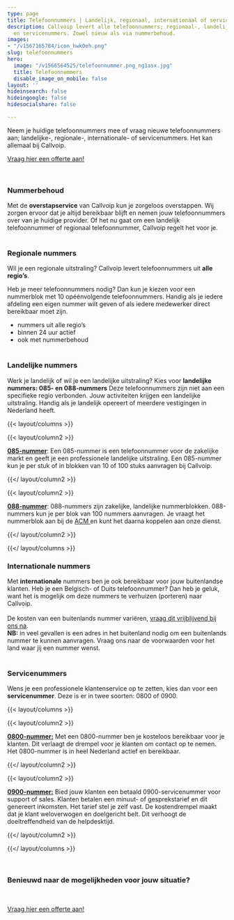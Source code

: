 ```yaml
---
type: page
title: Telefoonnummers | Landelijk, regionaal, internationaal of servicenummers
description: Callvoip levert alle telefoonnummers; regionaal-, landelijk-, internationaal-
  en servicenummers. Zowel nieuw als via nummerbehoud.
images:
- "/v1567165784/icon_hwk0eh.png"
slug: telefoonnummers
hero:
  image: "/v1566564525/telefoonnummer.png_ng1asx.jpg"
  title: Telefoonnummers
  disable_image_on_mobile: false
layout: ''
hideinsearch: false
hideingoogle: false
hidesocialshare: false

---
```

Neem je huidige telefoonnummers mee of vraag nieuwe telefoonnummers aan; landelijke-, regionale-, internationale- of servicenummers. Het kan allemaal bij Callvoip.

<a href="/offerte/" class="button">Vraag hier een offerte aan!</a>

<br>

### Nummerbehoud

Met de **overstapservice** van Callvoip kun je zorgeloos overstappen. Wij zorgen ervoor dat je altijd bereikbaar blijft en nemen jouw telefoonnummers over van je huidige provider. Of het nu gaat om een landelijk telefoonnummer of regionaal telefoonnummer, Callvoip regelt het voor je. <br><br>

### Regionale nummers

Wil je een regionale uitstraling? Callvoip levert telefoonnummers uit **alle regio’s**.

Heb je meer telefoonnummers nodig? Dan kun je kiezen voor een nummerblok met 10 opéénvolgende telefoonnummers. Handig als je iedere afdeling een eigen nummer wilt geven of als iedere medewerker direct bereikbaar moet zijn.

* nummers uit alle regio’s
* binnen 24 uur actief
* ook met nummerbehoud <br><br>

### Landelijke nummers

Werk je landelijk of wil je een landelijke uitstraling? Kies voor **landelijke nummers: 085- en 088-nummers** Deze telefoonnummers zijn niet aan een specifieke regio verbonden. Jouw activiteiten krijgen een landelijke uitstraling. Handig als je landelijk opereert of meerdere vestigingen in Nederland heeft.

{{< layout/columns >}}

{{< layout/column2 >}}

<u>**085-nummer**</u>: Een 085-nummer is een telefoonnummer voor de zakelijke markt en geeft je een professionele landelijke uitstraling. Een 085-nummer kun je per stuk of in blokken van 10 of 100 stuks aanvragen bij Callvoip.

{{</ layout/column2 >}}

{{< layout/column2 >}}

<u>**088-nummer**</u>: 088-nummers zijn zakelijke, landelijke nummerblokken. 088-nummers kun je per blok van 100 nummers aanvragen. Je vraagt het nummerblok aan bij de [ACM ](https://www.acm.nl/nl/onderwerpen/telecommunicatie/telefoonnummers/aanvragen-nummers/formulieren/2-088-bedrijfsnummers/)en kunt het daarna koppelen aan onze dienst.

{{</ layout/column2 >}}

{{</ layout/columns >}} <br>

### Internationale nummers

Met **internationale** nummers ben je ook bereikbaar voor jouw buitenlandse klanten. Heb je een Belgisch- of Duits telefoonnummer? Dan heb je geluk, want het is mogelijk om deze nummers te verhuizen (porteren) naar Callvoip. <br>  
De kosten van een buitenlands nummer variëren, [vraag dit vrijblijvend bij ons na](https://www.callvoip.nl/contact/).   
**NB:** in veel gevallen is een adres in het buitenland nodig om een buitenlands nummer te kunnen aanvragen. Vraag ons naar de voorwaarden voor het land waar jij een nummer wenst. <br><br>

### Servicenummers

Wens je een professionele klantenservice op te zetten, kies dan voor een **servicenummer**. Deze is er in twee soorten: 0800 of 0900.

{{< layout/columns >}}

{{< layout/column2 >}}

<u>**0800-nummer:**</u> Met een 0800-nummer ben je kosteloos bereikbaar voor je klanten. Dit verlaagt de drempel voor je klanten om contact op te nemen. Het 0800-nummer is in heel Nederland actief en bereikbaar.

{{</ layout/column2 >}}

{{< layout/column2 >}}

<u>**0900-nummer:**</u> Bied jouw klanten een betaald 0900-servicenummer voor support of sales. Klanten betalen een minuut- of gesprekstarief en dit genereert inkomsten. Het tarief stel je zelf vast. De kostendrempel maakt dat je klant weloverwogen en doelgericht belt. Dit verhoogt de doeltreffendheid van de helpdesktijd.

{{</ layout/column2 >}}

{{</ layout/columns >}}

<br>

### Benieuwd naar de mogelijkheden voor jouw situatie?

<br>

<a href="/offerte/" class="button">Vraag hier een offerte aan!</a>